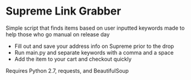 # Supreme Link Grabber
Simple script that finds items based on user inputted keywords made to help those who go manual on release day

* Fill out and save your address info on Supreme prior to the drop
* Run main.py and separate keywords with a comma and a space
* Add the item to your cart and checkout quickly

Requires Python 2.7, requests, and BeautifulSoup
